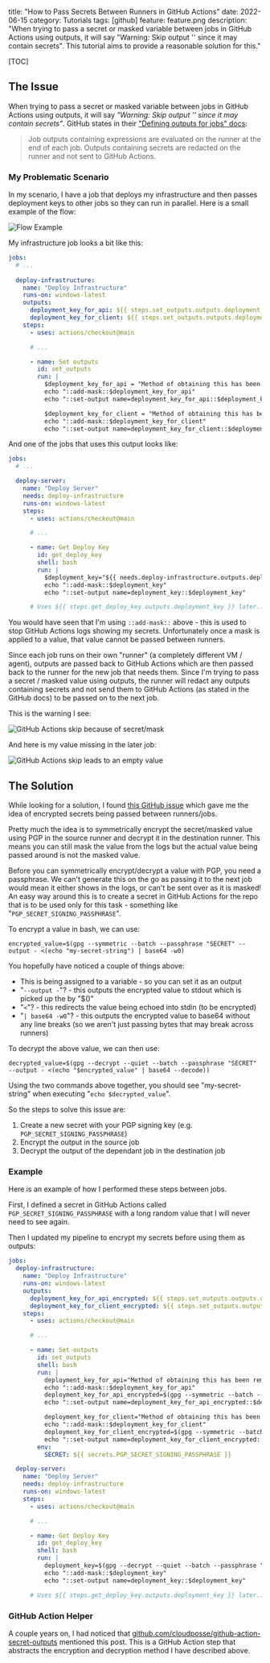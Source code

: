 title: "How to Pass Secrets Between Runners in GitHub Actions"
date: 2022-06-15
category: Tutorials
tags: [github]
feature: feature.png
description: "When trying to pass a secret or masked variable between jobs in GitHub Actions using outputs, it will say \"Warning: Skip output '' since it may contain secrets\". This tutorial aims to provide a reasonable solution for this."

[TOC]

## The Issue

When trying to pass a secret or masked variable between jobs in GitHub Actions using outputs, it will say *"Warning: Skip output '' since it may contain secrets"*. GitHub states in their ["Defining outputs for jobs" docs](https://docs.github.com/en/actions/using-jobs/defining-outputs-for-jobs#overview):

> Job outputs containing expressions are evaluated on the runner at the end of each job. Outputs containing secrets are redacted on the runner and not sent to GitHub Actions.

### My Problematic Scenario

In my scenario, I have a job that deploys my infrastructure and then passes deployment keys to other jobs so they can run in parallel. Here is a small example of the flow:

![Flow Example](/posts/how-to-pass-secrets-between-runners-in-github-actions/flow-example.png)

My infrastructure job looks a bit like this:

```yaml
jobs:
  # ...
  
  deploy-infrastructure:
    name: "Deploy Infrastructure"
    runs-on: windows-latest
    outputs:
      deployment_key_for_api: ${{ steps.set_outputs.outputs.deployment_key_for_api }}
      deployment_key_for_client: ${{ steps.set_outputs.outputs.deployment_key_for_client }}
    steps:
      - uses: actions/checkout@main

      # ...

      - name: Set outputs
        id: set_outputs
        run: |
          $deployment_key_for_api = "Method of obtaining this has been removed for simplicity..."
          echo "::add-mask::$deployment_key_for_api"
          echo "::set-output name=deployment_key_for_api::$deployment_key_for_api"

          $deployment_key_for_client = "Method of obtaining this has been removed for simplicity..."
          echo "::add-mask::$deployment_key_for_client"
          echo "::set-output name=deployment_key_for_client::$deployment_key_for_client"
```

And one of the jobs that uses this output looks like:


```yaml
jobs:
  # ...

  deploy-server:
    name: "Deploy Server"
    needs: deploy-infrastructure
    runs-on: windows-latest
    steps:
      - uses: actions/checkout@main

      # ...

      - name: Get Deploy Key
        id: get_deploy_key
        shell: bash
        run: |
          $deployment_key="${{ needs.deploy-infrastructure.outputs.deployment_key_for_api }}"
          echo "::add-mask::$deployment_key"
          echo "::set-output name=deployment_key::$deployment_key"

      # Uses ${{ steps.get_deploy_key.outputs.deployment_key }} later...
```

You would have seen that I'm using `::add-mask::` above - this is used to stop GitHub Actions logs showing my secrets. Unfortunately once a mask is applied to a value, that value cannot be passed between runners.

Since each job runs on their own "runner" (a completely different VM / agent), outputs are passed back to GitHub Actions which are then passed back to the runner for the new job that needs them. Since I'm trying to pass a secret / masked value using outputs, the runner will redact any outputs containing secrets and not send them to GitHub Actions (as stated in the GitHub docs) to be passed on to the next job.

This is the warning I see:

![GitHub Actions skip because of secret/mask](/posts/how-to-pass-secrets-between-runners-in-github-actions/ga-skip-because-of-secret.png)


And here is my value missing in the later job:

![GitHub Actions skip leads to an empty value](/posts/how-to-pass-secrets-between-runners-in-github-actions/ga-skip-leads-to-empty-value.png)


## The Solution

While looking for a solution, I found [this GitHub issue](https://github.com/actions/runner/issues/1498) which gave me the idea of encrypted secrets being passed between runners/jobs.

Pretty much the idea is to symmetrically encrypt the secret/masked value using PGP in the source runner and decrypt it in the destination runner. This means you can still mask the value from the logs but the actual value being passed around is not the masked value.

Before you can symmetrically encrypt/decrypt a value with PGP, you need a passphrase. We can't generate this on the go as passing it to the next job would mean it either shows in the logs, or can't be sent over as it is masked! An easy way around this is to create a secret in GitHub Actions for the repo that is to be used only for this task - something like "`PGP_SECRET_SIGNING_PASSPHRASE`".

To encrypt a value in bash, we can use:

```
encrypted_value=$(gpg --symmetric --batch --passphrase "SECRET" --output - <(echo "my-secret-string") | base64 -w0)
```

You hopefully have noticed a couple of things above:

- This is being assigned to a variable - so you can set it as an output
- "`--output -`"? - this outputs the encrypted value to stdout which is picked up the by "$()"
- "`<`"? - this redirects the value being echoed into stdin (to be encrypted)
- "`| base64 -w0`"? - this outputs the encrypted value to base64 without any line breaks (so we aren't just passing bytes that may break across runners)

To decrypt the above value, we can then use:

```
decrypted_value=$(gpg --decrypt --quiet --batch --passphrase "SECRET" --output - <(echo "$encrypted_value" | base64 --decode))
```

Using the two commands above together, you should see "my-secret-string" when executing "`echo $decrypted_value`".


So the steps to solve this issue are:

1. Create a new secret with your PGP signing key (e.g. `PGP_SECRET_SIGNING_PASSPHRASE`)
2. Encrypt the output in the source job
3. Decrypt the output of the dependant job in the destination job

### Example

Here is an example of how I performed these steps between jobs.

First, I defined a secret in GitHub Actions called `PGP_SECRET_SIGNING_PASSPHRASE` with a long random value that I will never need to see again.


Then I updated my pipeline to encrypt my secrets before using them as outputs:

```yaml
jobs:
  deploy-infrastructure:
    name: "Deploy Infrastructure"
    runs-on: windows-latest
    outputs:
      deployment_key_for_api_encrypted: ${{ steps.set_outputs.outputs.deployment_key_for_api_encrypted }}
      deployment_key_for_client_encrypted: ${{ steps.set_outputs.outputs.deployment_key_for_client_encrypted }}
    steps:
      - uses: actions/checkout@main

      # ...

      - name: Set outputs
        id: set_outputs
        shell: bash
        run: |
          deployment_key_for_api="Method of obtaining this has been removed for simplicity..."
          echo "::add-mask::$deployment_key_for_api"
          deployment_key_for_api_encrypted=$(gpg --symmetric --batch --passphrase "$SECRET" --output - <(echo "$deployment_key_for_api") | base64 -w0)
          echo "::set-output name=deployment_key_for_api_encrypted::$deployment_key_for_api_encrypted"

          deployment_key_for_client="Method of obtaining this has been removed for simplicity..."
          echo "::add-mask::$deployment_key_for_client"
          deployment_key_for_client_encrypted=$(gpg --symmetric --batch --passphrase "$SECRET" --output - <(echo "$deployment_key_for_client") | base64 -w0)
          echo "::set-output name=deployment_key_for_client_encrypted::$deployment_key_for_client_encrypted"
        env:
          SECRET: ${{ secrets.PGP_SECRET_SIGNING_PASSPHRASE }}

  deploy-server:
    name: "Deploy Server"
    needs: deploy-infrastructure
    runs-on: windows-latest
    steps:
      - uses: actions/checkout@main

      # ...

      - name: Get Deploy Key
        id: get_deploy_key
        shell: bash
        run: |
          deployment_key=$(gpg --decrypt --quiet --batch --passphrase "$SECRET" --output - <(echo "${{ needs.deploy-infrastructure.outputs.deployment_key_for_api_encrypted }}" | base64 --decode))
          echo "::add-mask::$deployment_key"
          echo "::set-output name=deployment_key::$deployment_key"

      # Uses ${{ steps.get_deploy_key.outputs.deployment_key }} later...
```

### GitHub Action Helper

A couple years on, I had noticed that [github.com/cloudposse/github-action-secret-outputs](https://github.com/cloudposse/github-action-secret-outputs) mentioned this post. This is a GitHub Action step that abstracts the encryption and decryption method I have described above.
